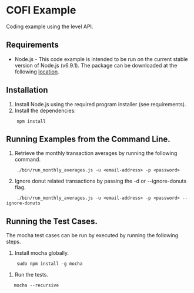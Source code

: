 # COFI Example

Coding example using the level API.

## Requirements

- Node.js - This code example is intended to be run on the current stable version of
Node.js (v6.9.1).  The package can be downloaded at the following <a href="https://nodejs.org/en/download/" target="_blank">location</a>.

## Installation

1. Install Node.js using the required program installer (see requirements).
1. Install the dependencies:
```
    npm install
```
## Running Examples from the Command Line.

1. Retrieve the monthly transaction averages by running the following command.
```
    ./bin/run_monthly_averages.js -u <email-address> -p <password>
```
2. Ignore donut related transactions by passing the -d or --ignore-donuts flag.
```
    ./bin/run_monthly_averages.js -u <email-address> -p <password> --ignore-donuts
```
## Running the Test Cases.

The mocha test cases can be run by executed by running the following steps.

1. Install mocha globally.
```
    sudo npm install -g mocha
```
1. Run the tests.
```
   mocha --recursive
```
